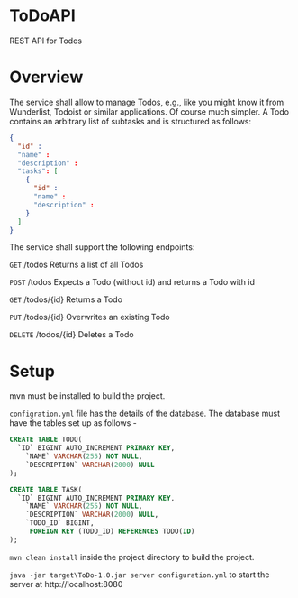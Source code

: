 # ToDoAPI
 REST API for Todos

# Overview
The service shall allow to manage Todos, e.g., like you might know it from Wunderlist, Todoist or similar applications. Of course much simpler.
A Todo contains an arbitrary list of subtasks and is structured as follows:

```json
{
  "id" :
  "name" :
  "description" :
  "tasks": [
    {
      "id" :
      "name" : 
      "description" :
    }
  ]
}
```
The service shall support the following endpoints:

`GET` /todos Returns a list of all Todos

`POST` /todos Expects a Todo (without id) and returns a Todo with id

`GET` /todos/{id} Returns a Todo

`PUT` /todos/{id} Overwrites an existing Todo

`DELETE` /todos/{id} Deletes a Todo

# Setup

mvn must be installed to build the project.

``configration.yml`` file has the details of the database.
The database must have the tables set up as follows -

~~~~sql
CREATE TABLE TODO(
  `ID` BIGINT AUTO_INCREMENT PRIMARY KEY,
    `NAME` VARCHAR(255) NOT NULL,
    `DESCRIPTION` VARCHAR(2000) NULL
);

CREATE TABLE TASK(
  `ID` BIGINT AUTO_INCREMENT PRIMARY KEY,
    `NAME` VARCHAR(255) NOT NULL,
    `DESCRIPTION` VARCHAR(2000) NULL,
    `TODO_ID` BIGINT,
     FOREIGN KEY (TODO_ID) REFERENCES TODO(ID)
);
~~~~

``mvn clean install`` inside the project directory to build the project.

``java -jar target\ToDo-1.0.jar server configuration.yml`` to start the server at http://localhost:8080
